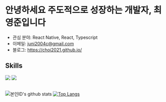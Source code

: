 
# 안녕하세요 주도적으로 성장하는 개발자, 최영준입니다

- 관심 분야: React Native, React, Typescript 
- 이메일: <juni2004c@gmail.com> 
- 블로그: https://choi2021.github.io/



## Skills
<div>
  <img src="https://img.shields.io/badge/TypeScript-007ACC?style=for-the-badge&logo=typescript&logoColor=white"/>
  <img src="https://img.shields.io/badge/React-61DAFB?style=for-the-badge&logo=React&logoColor=white"/>
</div>

<br>

![본인ID's github stats](https://github-readme-stats.vercel.app/api?username=choi2021&show_icons=true)
[![Top Langs](https://github-readme-stats.vercel.app/api/top-langs/?username=choi2021&layout=compact)](https://github.com/anuraghazra/github-readme-stats)






